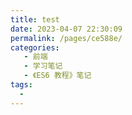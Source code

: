 ```yaml
---
title: test
date: 2023-04-07 22:30:09
permalink: /pages/ce588e/
categories:
   - 前端
   - 学习笔记
   - 《ES6 教程》笔记
tags: 
  - 
---
```

